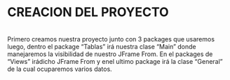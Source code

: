 <h1> CREACION DEL PROYECTO </h1>
<br>
Primero creamos nuestra proyecto junto con 3 packages que usaremos luego, dentro el package “Tablas” irá nuestra clase “Main” donde manejaremos la visibilidad de nuestro JFrame From. En el packages de “Views” irádicho JFrame From y enel ultimo package irá la clase “General” de la cual ocuparemos varios datos.
<br>

